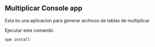

## Multiplicar Console app
Esta es una aplicacion para generar archivos de tablas de multiplicar

Ejecutar este comando

```
npm install
```